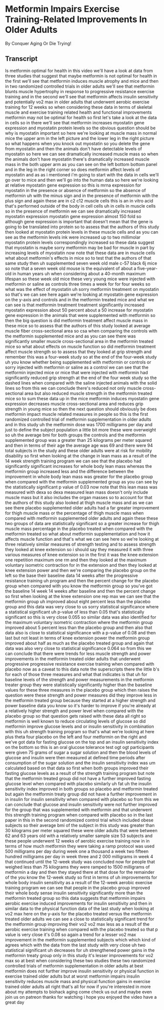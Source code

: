 # Metformin Impairs Exercise Training-Related Improvements In Older Adults

By Conquer Aging Or Die Trying! 


## Transcript

Is metformin optimal for health in this video we'll have a look at data from three studies that suggest that maybe metformin is not optimal for health in the first we'll see that metformin induces muscle atrophy and mice and then in two randomized controlled trials in older adults we'll see that metformin blunts muscle hypertrophy in response to progressive resistance exercise training and in the second we'll see that metformin affects insulin sensitivity and potentially vo2 max in older adults that underwent aerobic exercise training for 12 weeks so when considering these data in terms of skeletal muscle and exercise training related health and functional improvements metformin may not be optimal for health so first let's take a look at the data in cells so in there we'll see that metformin increases myostatin gene expression and myostatin protein levels so the obvious question should be why is myostatin important so here we're looking at muscle mass in normal mice the upper arm in the left picture and the lower leg in the right picture so what happens when you knock out myostatin so you delete the gene from myostatin and then the animals don't have detectable levels of myostatin so here we can see dramatically increased muscle mass so when the animals don't have myostatin there's dramatically increased muscle mass in the both upper arm as you can see on the left bottom bottom panel and in the leg in the right corner so does metformin affect levels of myostatin and as as i mentioned i'm going to start with the data in cells we'll go over to mice and then we'll go into the human data so here we're looking at relative myostatin gene expression so this is mrna expression for myostatin in the presence or absence of metformin so the absence of metformin uh with the minus sign and in the presence of metformin with the plus sign and again these are in c2 c12 muscle cells this is an in vitro acid that's performed outside of the body in cell cells uh in cells in muscle cells so in the presence of metformin we can see dramatically increased myostatin expression myostatin gene expression almost 150 fold so although gene expression is important that doesn't mean that the gene is going to be translated into protein so to assess that the authors of this study then looked at myostatin protein levels in these muscle cells and as you can see as the metformin levels ink were increased up to two millimolar myostatin protein levels correspondingly increased so these data suggest that myostatin is maybe sorry metformin may be bad for muscle in part by increasing levels of myostatin now note that these data are in muscle cells what about metformin's effects in mice so to test that the authors of that same study then uh supplemented seven week old male c-57 black 6j mice so note that a seven week old mouse is the equivalent of about a five-year-old in human years uh when considering about a 40-month maximum lifespan so these week old mice these very young mice were injected with metformin or saline as controls three times a week for for four weeks so what was the effect of myostatin uh sorry metformin treatment on myostatin so that's we can see here again we're looking at myostatin gene expression on the y-axis and controls and in the metformin treated mice and what we can see is that metformin treatment treatment significantly increased myostatin expression about 50 percent about a 50 increase for myostatin gene expression in the animals that were supplemented with metformin so then the big question is did metformin treatment affect muscle mass in these mice so to assess that the authors of this study looked at average muscle fiber cross-sectional area so csa when comparing the controls with the metformin supplemented mice and as you can see there was significantly smaller muscle cross-sectional area in the metformin treated mice so what about effects on muscle function so did metformin treatment affect muscle strength so to assess that they looked at grip strength and remember this was a four-week study so at the end of the four-week study uh you know whether being supplemented with metformin or controls or sorry injected with metformin or saline as a control we can see that the metformin injected mice or mice that were injected with metformin had significantly reduced grip strength at the end of the four week study so the dashed lines when compared with the saline injected animals with the solid lines so from this we can conclude there's reduced not only muscle cross-sectional area but also reduced muscle strength in the metformin treated mice so to sum these data up in the mice metformin induces myostatin gene expression decreases muscle cross-sectional area and reduces grip strength in young mice so then the next question should obviously be does metformin impact muscle related measures in people so this is the first randomized controlled trial of metformin supplementation in older adults and in this study uh the metformin dose was 1700 milligrams per day and just to define the subject population a little bit more these were overweight so uh the average bmi for both groups the controls and the metformin supplemented group was a greater than 25 kilograms per meter squared and then in terms of their age the average age was 69 and there were 94 total subjects in the study and these older adults were at risk for mobility disability so first when looking at the change in lean mass as a result of the 14 week strength training program we can see that the placebo had significantly significant increases for whole body lean mass whereas the metformin group increased less and the difference between the improvement in whole body lean mass was greater for the placebo group when compared with the metformin supplemented group as you can see by the statistically significant p value of 0.03 now note that this lean mass was measured with dexa so dexa measured lean mass doesn't only include muscle mass but it also includes the organ masses so to account for that the authors of this study also looked at thigh muscle mass and as we can see there placebo supplemented older adults had a far greater improvement for thigh muscle mass or the percentage of thigh muscle mass when compared with metformin supplemented older adults and again these these two groups of data are statistically significant so a greater increase for thigh muscle mass percentage in the placebo treated when compared with the metformin treated so what about metformin supplementation and how it affects muscle function and that's what we can see here so we're looking at three relatively similar measures of strength testing and to assess strength they looked at knee extension so i should say they measured it with three various measures of knee extension so in the first it was the knee extension one repetition maximum one rm and then they looked at the maximum voluntary isometric contraction for in the extension and then they looked at knee extension power and then we're comparing the placebo group on the left so the base their baseline data 14 weeks after the progressive resistance training uh program and then the percent change for the placebo group when compared with you know the metformin group so you've got the baseline 14 week 14 weeks after baseline and then the percent change so first when looking at the knee extension one rep max we can see that the metformin group uh improved about eight percent less than the placebo group and this data was very close to us sorry statistical significance where a statistical significant uh p-value of less than 0.05 that's statistically significant so this is very close 0.055 so similar data was also identified for the maximum voluntary isometric contraction where the metformin group improved about 5 percent less than the placebo group and then also that data also is close to statistical significance with a p-value of 0.08 and then last but not least in terms of knee extension power the metformin group improved about half as much as the placebo treated group and again that data was also very close to statistical significance 0.064 so from this we can conclude that there were trends for less muscle strength and power improvements in the metformin treated older adults that underwent progressive progressive resistance exercise training when compared with placebo now as a caveat to this data note the superscripts there the little b's for each of those three measures and what that indicates is that uh for baseline levels of the strength and power measurements in the metformin treater group they were statistically significantly higher than the baseline values for these three measures in the placebo group which then raises the question were these strength and power measures did they improve less in the metformin treated group because they started at a higher strength and power baseline data you know so it's harder to improve if you're already at a relatively higher strength and power level when compared with the placebo group so that question gets raised with these data all right so metformin is well known to reduce circulating levels of glucose so did metformin improve glucose levels and or insulin sensitivity in combination with this uh strength training program so that's what we're looking at here plus theta four placebo on the left and four metformin on the right and we've got data for fasting glucose on the top and an insulin sensitivity index on the bottom so this is an oral glucose tolerance test ogt ogt participants were given 75 grams of sugar a sugar solution and then the blood levels of glucose and insulin were then measured at defined time periods after consumption of the sugar solution and the insulin sensitivity index was um calculated based on that data so first when both groups improved their fasting glucose levels as a result of the strength training program but note that the metformin treated group did not have a further improved fasting glucose level when compared with placebo similarly uh fat uh the insulin sensitivity index improved in both groups so placebo and metformin treated but again the metformin treaty group did not have a further improvement in in insulin for insulin sensitivity when compared with placebo so from this we can conclude that glucose and insulin sensitivity were not further improved for the group that was supplemented with metformin and that underwent this strength training program when compared with placebo so in the last paper in this in the second randomized control trial which included obese subjects so their average bmi of the subject in this study was greater than 30 kilograms per meter squared these were older adults that were between 62 and 63 years old with a relatively smaller sample size 53 subjects and these people underwent 12 weeks of aerobic exercise training now in in terms of how much metformin they were taking a ramp protocol was used 500 milligrams per day during week one a thousand a week two fifteen hundred milligrams per day in week three and 2 000 milligrams in week 4 that continued until the 12-week study was concluded now for people that weighed less than 75 kilograms they were ramped to 1500 milligrams of metformin a day and then they stayed there at that dose for the remainder of the you know the 12-week study so first in terms of uh improvements for whole body insulin sensitivity as a result of the 12-week aerobic exercise training program we can see that people in the placebo group improved their whole body sense insulin sensitivity significantly more than the metformin treated group so this data suggests that metformin impairs aerobic exercise induced improvements for insulin sensitivity and then in similar data to the physical function data of the last study when looking at vo2 max here on the y-axis for the placebo treated versus the metformin treated older adults we can see a close to statistically significant trend for the metformin group improving their vo2 vo2 max less as a result of the aerobic exercise training when compared with the placebo treated so that p value is very close it's 0.08 so again a trend for a lesser vo2 max improvement in the metformin supplemented subjects which which kind of agrees which with the data from the last study with very close uh two statistical significant uh decreases for uh strengthened power gains in the metformin treaty group only in this study it's lesser improvements for vo2 max so at best when considering these two studies these two randomized controlled trials of metformin supplementation in older adults at best metformin does not further improve insulin sensitivity or physical function in exercise trained older adults but at worst metformin impairs insulin sensitivity reduces muscle mass and physical function gains in exercise trained older adults all right that's all for now if you're interested in more about my attempts to biohack aging come check us out and maybe even join us on patreon thanks for watching i hope you enjoyed the video have a great day
